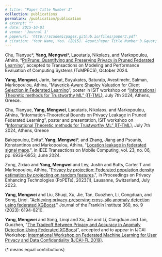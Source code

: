 ```yaml
---
# title: "Paper Title Number 3"
collection: publications
permalink: /publication/publication
# excerpt: "" 
# date: 2015-10-01
# venue: 'Journal 1'
# paperurl: 'http://academicpages.github.io/files/paper3.pdf'
# citation: 'Your Name, You. (2015). &quot;Paper Title Number 3.&quot; <i>Journal 1</i>. 1(3).'
---
```



<!-- Publications
============ -->

Chu, Tianyue\*, **Yang, Mengwei**\*, Laoutaris, Nikolaos, and Markopoulou, Athina, “[PriPrune: Quantifying and Preserving Privacy in Pruned Federated Learning](https://doi.org/10.1145/3702241)”, accepted to Transactions on Modeling and Performance Evaluation of Computing Systems (ToMPECS), October 2024.

**Yang, Mengwei**, Jarin, Ismat, Buyukates, Baturalp, Avestimehr, Salman, Markopoulou, Athina, “[Maverick-Aware Shapley Valuation for Client Selection in Federated Learning](https://arxiv.org/pdf/2405.12590)”, poster in ISIT workshop on “[Informational Theoretic methods for Trustworthy ML” (IT-TML)](https://sites.google.com/view/it-tml2024/schedule?authuser=0), July 7th 2024, Athens, Greece.


Chu, Tianyue, **Yang, Mengwei**, Laoutaris, Nikolaos, and Markopoulou, Athina, “Information-Theoretical Bounds on Privacy Leakage in Pruned Federated Learning”, poster and presentation, ISIT workshop on “[Informational Theoretic methods for Trustworthy ML” (IT-TML)](https://sites.google.com/view/it-tml2024/schedule?authuser=0), July 7th 2024, Athens, Greece

Bakopoulou, Evita\*, **Yang, Mengwei**\*, and Zhang, Jiang and Psounis, Konstantinos and Markopoulou, Athina, "[Location leakage in federated signal maps](https://www.computer.org/csdl/journal/tm/2024/06/10315165/1S2UkRgrKMw).", in IEEE Transactions on Mobile Computing, vol. 23, no. 06, pp. 6936-6953, June 2024.

Zong, Zixiao and **Yang, Mengwei** and Ley, Justin and Butts, Carter T and Markopoulou, Athina, "[Privacy by projection: Federated population density estimation by projecting on random features](https://petsymposium.org/popets/2023/popets-2023-0019.pdf).", in Proceedings on Privacy Enhancing Technologies (PoPETs), 2023(1), Lausanne, Switzerland, July 2023.

**Yang, Mengwei** and Liu, Shuqi, Xu, Jie, Tan, Guozhen, Li, Congduan, and Song, Linqi. "[Achieving privacy-preserving cross-silo anomaly detection using federated XGBoost](https://doi.org/10.1016/j.jfranklin.2023.04.002)." Journal of the Franklin Institute 360, no. 9 (2023): 6194-6210.

**Yang, Mengwei** and Song, Linqi and Xu, Jie and Li, Congduan and Tan, Guozhen, "[The Tradeoff Between Privacy and Accuracy in Anomaly Detection Using Federated XGBoost](https://arxiv.org/pdf/1907.07157.pdf)", accepted and to appear in IJCAI Workshop: [International Workshop on Federated Machine Learning for User Privacy and Data Confidentiality (IJCAI-FL 2019)](https://federated-learning.org/fl-ijcai-2019/).

(* means equal contributions)